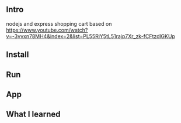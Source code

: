 ## Intro

nodejs and express shopping cart based on https://www.youtube.com/watch?v=-3vvxn78MH4&index=2&list=PL55RiY5tL51rajp7Xr_zk-fCFtzdlGKUp


## Install



## Run



## App


## What I learned



